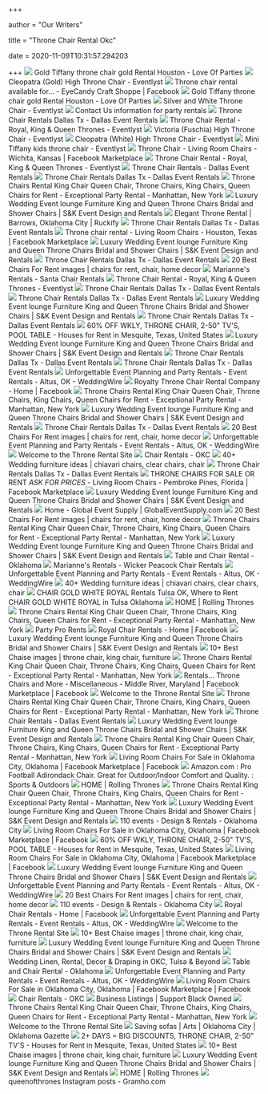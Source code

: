+++
        
author = "Our Writers"
        
title = "Throne Chair Rental Okc"
        
date = 2020-11-09T10:31:57.294203
        
+++
[ ![](https://eventlyst.com/wp-content/uploads/2019/01/Screenshot_2018-09-14-21-31-10.png)](https://eventlyst.com/wp-content/uploads/2019/01/Screenshot_2018-09-14-21-31-10.png) Gold Tiffany throne chair gold Rental Houston - Love Of Parties
[ ![](https://eventlyst.com/wp-content/uploads/2019/10/Cleo-gold-2.jpg)](https://eventlyst.com/wp-content/uploads/2019/10/Cleo-gold-2.jpg) Cleopatra (Gold) High Throne Chair - Eventlyst
[ ![](https://lookaside.fbsbx.com/lookaside/crawler/media/?media_id=2628303967400492)](https://lookaside.fbsbx.com/lookaside/crawler/media/?media_id=2628303967400492) Throne chair rental available for... - EyeCandy Craft Shoppe | Facebook
[ ![](https://eventlyst.com/wp-content/uploads/2019/01/20181130_103618_Signature.jpg)](https://eventlyst.com/wp-content/uploads/2019/01/20181130_103618_Signature.jpg) Gold Tiffany throne chair gold Rental Houston - Love Of Parties
[ ![](https://eventlyst.com/wp-content/uploads/2018/02/IMG_5711-600x1070.png)](https://eventlyst.com/wp-content/uploads/2018/02/IMG_5711-600x1070.png) Silver and White Throne Chair - Eventlyst
[ ![](https://files.sysers.com/cp/upload/bostonthrone/editor/throne.png)](https://files.sysers.com/cp/upload/bostonthrone/editor/throne.png) Contact Us information for party rentals
[ ![](https://secureservercdn.net/166.62.110.232/m2a.e75.myftpupload.com/wp-content/uploads/2019/12/White-and-Gold-Throne-Chair.jpg)](https://secureservercdn.net/166.62.110.232/m2a.e75.myftpupload.com/wp-content/uploads/2019/12/White-and-Gold-Throne-Chair.jpg) Throne Chair Rentals Dallas Tx - Dallas Event Rentals
[ ![](https://eventlyst.com/wp-content/uploads/2018/02/IMG_5711-300x300.png)](https://eventlyst.com/wp-content/uploads/2018/02/IMG_5711-300x300.png) Throne Chair Rental - Royal, King & Queen Thrones - Eventlyst
[ ![](https://eventlyst.com/wp-content/uploads/2019/10/victoria.jpg)](https://eventlyst.com/wp-content/uploads/2019/10/victoria.jpg) Victoria (Fuschia) High Throne Chair - Eventlyst
[ ![](https://eventlyst.com/wp-content/uploads/2019/10/Cleo-white-2.jpg)](https://eventlyst.com/wp-content/uploads/2019/10/Cleo-white-2.jpg) Cleopatra (White) High Throne Chair - Eventlyst
[ ![](https://eventlyst.com/wp-content/uploads/2019/11/Screenshot_20191103-075811_2.png)](https://eventlyst.com/wp-content/uploads/2019/11/Screenshot_20191103-075811_2.png) Mini Tiffany kids throne chair - Eventlyst
[ ![](https://lookaside.fbsbx.com/lookaside/crawler/media/?media_id=2899797470077092)](https://lookaside.fbsbx.com/lookaside/crawler/media/?media_id=2899797470077092) Throne Chair - Living Room Chairs - Wichita, Kansas | Facebook Marketplace
[ ![](https://eventlyst.com/wp-content/uploads/2020/08/20200225_171112-300x300.jpg)](https://eventlyst.com/wp-content/uploads/2020/08/20200225_171112-300x300.jpg) Throne Chair Rental - Royal, King & Queen Thrones - Eventlyst
[ ![](https://secureservercdn.net/166.62.110.232/m2a.e75.myftpupload.com/wp-content/uploads/2019/12/Silver-White-Melina-Throne.jpg)](https://secureservercdn.net/166.62.110.232/m2a.e75.myftpupload.com/wp-content/uploads/2019/12/Silver-White-Melina-Throne.jpg) Throne Chair Rentals - Dallas Event Rentals
[ ![](https://secureservercdn.net/166.62.110.232/m2a.e75.myftpupload.com/wp-content/uploads/2019/12/Black-and-Gold-Throne-Chair.jpg)](https://secureservercdn.net/166.62.110.232/m2a.e75.myftpupload.com/wp-content/uploads/2019/12/Black-and-Gold-Throne-Chair.jpg) Throne Chair Rentals Dallas Tx - Dallas Event Rentals
[ ![](http://nebula.wsimg.com/2d0f3618e9cf2e880f9d269b18b4ae89?AccessKeyId=C7245BFDD59D428517FB&disposition=0&alloworigin=1)](http://nebula.wsimg.com/2d0f3618e9cf2e880f9d269b18b4ae89?AccessKeyId=C7245BFDD59D428517FB&disposition=0&alloworigin=1) Throne Chairs Rental King Chair Queen Chair, Throne Chairs, King Chairs,  Queen Chairs for Rent - Exceptional Party Rental - Manhattan, New York
[ ![](http://www.skeventrentals.com/wp-content/uploads/2017/09/image2-300x263.jpg)](http://www.skeventrentals.com/wp-content/uploads/2017/09/image2-300x263.jpg) Luxury Wedding Event lounge Furniture King and Queen Throne Chairs Bridal  and Shower Chairs | S&K Event Design and Rentals
[ ![](https://s3.us-east-2.amazonaws.com/ruckifylive/public_regen/d41bf880-3c6a-11ea-9443-a1ab176f628c/3ff8e650-3c94-11ea-b6b0-0969456c6f2b/3ffa7570-3c94-11ea-9e5e-11c0f2ad413a_400x400.jpg)](https://s3.us-east-2.amazonaws.com/ruckifylive/public_regen/d41bf880-3c6a-11ea-9443-a1ab176f628c/3ff8e650-3c94-11ea-b6b0-0969456c6f2b/3ffa7570-3c94-11ea-9e5e-11c0f2ad413a_400x400.jpg) Elegant Throne Rental | Barrows, Oklahoma City | Ruckify
[ ![](https://secureservercdn.net/166.62.110.232/m2a.e75.myftpupload.com/wp-content/uploads/2019/12/Burgundy-and-Gold-Throne-Chair.jpg)](https://secureservercdn.net/166.62.110.232/m2a.e75.myftpupload.com/wp-content/uploads/2019/12/Burgundy-and-Gold-Throne-Chair.jpg) Throne Chair Rentals Dallas Tx - Dallas Event Rentals
[ ![](https://lookaside.fbsbx.com/lookaside/crawler/media/?media_id=10207423031730763)](https://lookaside.fbsbx.com/lookaside/crawler/media/?media_id=10207423031730763) Throne chair rental - Living Room Chairs - Houston, Texas | Facebook  Marketplace
[ ![](http://www.skeventrentals.com/wp-content/uploads/2013/07/Ashton-High-Back-Accent-Chair1-229x300.png)](http://www.skeventrentals.com/wp-content/uploads/2013/07/Ashton-High-Back-Accent-Chair1-229x300.png) Luxury Wedding Event lounge Furniture King and Queen Throne Chairs Bridal  and Shower Chairs | S&K Event Design and Rentals
[ ![](https://secureservercdn.net/166.62.110.232/m2a.e75.myftpupload.com/wp-content/uploads/2019/12/Gold-and-Silver-Throne-Chair.jpg)](https://secureservercdn.net/166.62.110.232/m2a.e75.myftpupload.com/wp-content/uploads/2019/12/Gold-and-Silver-Throne-Chair.jpg) Throne Chair Rentals Dallas Tx - Dallas Event Rentals
[ ![](https://i.pinimg.com/236x/7e/1a/db/7e1adb62dbab5b307959cedf98ad83e0--daisies-chairs.jpg)](https://i.pinimg.com/236x/7e/1a/db/7e1adb62dbab5b307959cedf98ad83e0--daisies-chairs.jpg) 20 Best Chairs For Rent images | chairs for rent, chair, home decor
[ ![](https://mariannesrentals.com/assets/product-images/big/santa%20chair1-1.jpg)](https://mariannesrentals.com/assets/product-images/big/santa%20chair1-1.jpg) Marianne's Rentals - Santa Chair Rentals
[ ![](https://eventlyst.com/wp-content/uploads/2019/12/Screenshot_20191204-082559_2-300x300.png)](https://eventlyst.com/wp-content/uploads/2019/12/Screenshot_20191204-082559_2-300x300.png) Throne Chair Rental - Royal, King & Queen Thrones - Eventlyst
[ ![](https://secureservercdn.net/166.62.110.232/m2a.e75.myftpupload.com/wp-content/uploads/2020/01/Kids-Ivory-and-Gold-Throne-Chair.jpg)](https://secureservercdn.net/166.62.110.232/m2a.e75.myftpupload.com/wp-content/uploads/2020/01/Kids-Ivory-and-Gold-Throne-Chair.jpg) Throne Chair Rentals Dallas Tx - Dallas Event Rentals
[ ![](https://secureservercdn.net/166.62.110.232/m2a.e75.myftpupload.com/wp-content/uploads/2019/12/Silver-and-Silver-Throne-Chair.jpg)](https://secureservercdn.net/166.62.110.232/m2a.e75.myftpupload.com/wp-content/uploads/2019/12/Silver-and-Silver-Throne-Chair.jpg) Throne Chair Rentals Dallas Tx - Dallas Event Rentals
[ ![](http://www.skeventrentals.com/wp-content/uploads/2016/08/image-6-234x300.jpeg)](http://www.skeventrentals.com/wp-content/uploads/2016/08/image-6-234x300.jpeg) Luxury Wedding Event lounge Furniture King and Queen Throne Chairs Bridal  and Shower Chairs | S&K Event Design and Rentals
[ ![](https://secureservercdn.net/166.62.110.232/m2a.e75.myftpupload.com/wp-content/uploads/2019/12/Red-and-gold-Throne-Chair-Rentals.jpg)](https://secureservercdn.net/166.62.110.232/m2a.e75.myftpupload.com/wp-content/uploads/2019/12/Red-and-gold-Throne-Chair-Rentals.jpg) Throne Chair Rentals Dallas Tx - Dallas Event Rentals
[ ![](https://a0.muscache.com/im/pictures/face3147-83c1-4fb0-8771-3c3698718505.jpg?im_w=720)](https://a0.muscache.com/im/pictures/face3147-83c1-4fb0-8771-3c3698718505.jpg?im_w=720) 60% OFF WKLY, THRONE CHAIR, 2-50" TV'S, POOL TABLE - Houses for Rent in  Mesquite, Texas, United States
[ ![](http://www.skeventrentals.com/wp-content/uploads/2013/07/Cleopatra-Throne-Chair-164x300.png)](http://www.skeventrentals.com/wp-content/uploads/2013/07/Cleopatra-Throne-Chair-164x300.png) Luxury Wedding Event lounge Furniture King and Queen Throne Chairs Bridal  and Shower Chairs | S&K Event Design and Rentals
[ ![](https://secureservercdn.net/166.62.110.232/m2a.e75.myftpupload.com/wp-content/uploads/2019/12/Silver-and-Gold-Throne-Chair.jpg)](https://secureservercdn.net/166.62.110.232/m2a.e75.myftpupload.com/wp-content/uploads/2019/12/Silver-and-Gold-Throne-Chair.jpg) Throne Chair Rentals Dallas Tx - Dallas Event Rentals
[ ![](https://secureservercdn.net/166.62.110.232/m2a.e75.myftpupload.com/wp-content/uploads/2019/12/Pink-and-Silver-Throne-Chair.jpg)](https://secureservercdn.net/166.62.110.232/m2a.e75.myftpupload.com/wp-content/uploads/2019/12/Pink-and-Silver-Throne-Chair.jpg) Throne Chair Rentals Dallas Tx - Dallas Event Rentals
[ ![](https://cdn0.weddingwire.com/emp/fotos/8/0/4/8/7/9/img-5363_51_978408-157436211830632.jpg)](https://cdn0.weddingwire.com/emp/fotos/8/0/4/8/7/9/img-5363_51_978408-157436211830632.jpg) Unforgettable Event Planning and Party Rentals - Event Rentals - Altus, OK  - WeddingWire
[ ![](https://lookaside.fbsbx.com/lookaside/crawler/media/?media_id=1915389328701629)](https://lookaside.fbsbx.com/lookaside/crawler/media/?media_id=1915389328701629) Royalty Throne Chair Rental Company - Home | Facebook
[ ![](http://nebula.wsimg.com/fb90da8591c5f03606abde0bebe7a181?AccessKeyId=C7245BFDD59D428517FB&disposition=0&alloworigin=1)](http://nebula.wsimg.com/fb90da8591c5f03606abde0bebe7a181?AccessKeyId=C7245BFDD59D428517FB&disposition=0&alloworigin=1) Throne Chairs Rental King Chair Queen Chair, Throne Chairs, King Chairs,  Queen Chairs for Rent - Exceptional Party Rental - Manhattan, New York
[ ![](http://www.skeventrentals.com/wp-content/uploads/2013/07/Duchess-White-Throne-Chair-267x300.png)](http://www.skeventrentals.com/wp-content/uploads/2013/07/Duchess-White-Throne-Chair-267x300.png) Luxury Wedding Event lounge Furniture King and Queen Throne Chairs Bridal  and Shower Chairs | S&K Event Design and Rentals
[ ![](https://secureservercdn.net/166.62.110.232/m2a.e75.myftpupload.com/wp-content/uploads/2019/12/Blue-and-Gold-Throne-Chair.jpg)](https://secureservercdn.net/166.62.110.232/m2a.e75.myftpupload.com/wp-content/uploads/2019/12/Blue-and-Gold-Throne-Chair.jpg) Throne Chair Rentals Dallas Tx - Dallas Event Rentals
[ ![](https://i.pinimg.com/236x/97/29/44/972944ea194effbcd20a4c4bf5d0d501--child-chair-chairs.jpg)](https://i.pinimg.com/236x/97/29/44/972944ea194effbcd20a4c4bf5d0d501--child-chair-chairs.jpg) 20 Best Chairs For Rent images | chairs for rent, chair, home decor
[ ![](https://cdn0.weddingwire.com/emp/fotos/8/0/4/8/7/9/throne-victoria_51_978408-157436260870348.jpg)](https://cdn0.weddingwire.com/emp/fotos/8/0/4/8/7/9/throne-victoria_51_978408-157436260870348.jpg) Unforgettable Event Planning and Party Rentals - Event Rentals - Altus, OK  - WeddingWire
[ ![](https://files.sysers.com/cp/upload/bostonthrone/categories/med/whitepetite.jpg)](https://files.sysers.com/cp/upload/bostonthrone/categories/med/whitepetite.jpg) Welcome to the Throne Rental Site
[ ![](http://www.okctentsandmoore.com/wp-content/uploads/2015/07/45.jpg)](http://www.okctentsandmoore.com/wp-content/uploads/2015/07/45.jpg) Chair Rentals - OKC
[ ![](https://i.pinimg.com/236x/bc/44/bd/bc44bd013cbe5409d3d652a95a128a7d--kings-throne-throne-chair.jpg)](https://i.pinimg.com/236x/bc/44/bd/bc44bd013cbe5409d3d652a95a128a7d--kings-throne-throne-chair.jpg) 40+ Wedding furniture ideas | chiavari chairs, clear chairs, chair
[ ![](https://dallaseventrentals.com/wp-content/uploads/2019/02/Throne-Chiar-Rentals-Dallas-Tx.png)](https://dallaseventrentals.com/wp-content/uploads/2019/02/Throne-Chiar-Rentals-Dallas-Tx.png) Throne Chair Rentals Dallas Tx - Dallas Event Rentals
[ ![](https://lookaside.fbsbx.com/lookaside/crawler/media/?media_id=10162534798995230)](https://lookaside.fbsbx.com/lookaside/crawler/media/?media_id=10162534798995230) THRONE CHAIRS FOR SALE OR RENT *ASK FOR PRICES* - Living Room Chairs -  Pembroke Pines, Florida | Facebook Marketplace
[ ![](http://www.skeventrentals.com/wp-content/uploads/2013/07/Jazel-Throne-Chair-240x300.png)](http://www.skeventrentals.com/wp-content/uploads/2013/07/Jazel-Throne-Chair-240x300.png) Luxury Wedding Event lounge Furniture King and Queen Throne Chairs Bridal  and Shower Chairs | S&K Event Design and Rentals
[ ![](https://www.globaleventsupply.com/media/wysiwyg/globaleventsupply/global-hme-cat-throne.png)](https://www.globaleventsupply.com/media/wysiwyg/globaleventsupply/global-hme-cat-throne.png) Home - Global Event Supply | GlobalEventSupply.com
[ ![](https://i.pinimg.com/236x/7e/ec/f5/7eecf54ca4ca12e0ce5d91d2de9f42d7--chairs-for-rent-waiting-for-you.jpg)](https://i.pinimg.com/236x/7e/ec/f5/7eecf54ca4ca12e0ce5d91d2de9f42d7--chairs-for-rent-waiting-for-you.jpg) 20 Best Chairs For Rent images | chairs for rent, chair, home decor
[ ![](http://nebula.wsimg.com/ba8f175c9d9281deff9751282d2ef44d?AccessKeyId=C7245BFDD59D428517FB&disposition=0&alloworigin=1)](http://nebula.wsimg.com/ba8f175c9d9281deff9751282d2ef44d?AccessKeyId=C7245BFDD59D428517FB&disposition=0&alloworigin=1) Throne Chairs Rental King Chair Queen Chair, Throne Chairs, King Chairs,  Queen Chairs for Rent - Exceptional Party Rental - Manhattan, New York
[ ![](http://www.skeventrentals.com/wp-content/uploads/2013/07/Marie-White-Throne-Chairs-300x260.png)](http://www.skeventrentals.com/wp-content/uploads/2013/07/Marie-White-Throne-Chairs-300x260.png) Luxury Wedding Event lounge Furniture King and Queen Throne Chairs Bridal  and Shower Chairs | S&K Event Design and Rentals
[ ![](https://www.crosslandspartyworld.com/images/chairs_june18_2009/WHITE%20FANBACK.gif)](https://www.crosslandspartyworld.com/images/chairs_june18_2009/WHITE%20FANBACK.gif) Table and Chair Rental - Oklahoma
[ ![](https://mariannesrentals.com/assets/product-images/big/peacock%20chair1-0.jpg)](https://mariannesrentals.com/assets/product-images/big/peacock%20chair1-0.jpg) Marianne's Rentals - Wicker Peacock Chair Rentals
[ ![](https://cdn0.weddingwire.com/emp/fotos/8/0/4/8/7/9/1523549584-d603ef84a233bb03-1523549580-9f68ad1d27d04f84-1523549574688-6-unnamed__1_.jpg)](https://cdn0.weddingwire.com/emp/fotos/8/0/4/8/7/9/1523549584-d603ef84a233bb03-1523549580-9f68ad1d27d04f84-1523549574688-6-unnamed__1_.jpg) Unforgettable Event Planning and Party Rentals - Event Rentals - Altus, OK  - WeddingWire
[ ![](https://i.pinimg.com/236x/01/f6/c7/01f6c7ee53e399425d974eab8c81f92d--throne-chair-wedding-furniture.jpg)](https://i.pinimg.com/236x/01/f6/c7/01f6c7ee53e399425d974eab8c81f92d--throne-chair-wedding-furniture.jpg) 40+ Wedding furniture ideas | chiavari chairs, clear chairs, chair
[ ![](https://www.abcoparty.com/itemimages/7320.jpg)](https://www.abcoparty.com/itemimages/7320.jpg) CHAIR GOLD WHITE ROYAL Rentals Tulsa OK, Where to Rent CHAIR GOLD WHITE  ROYAL in Tulsa Oklahoma
[ ![](https://static.wixstatic.com/media/71b25b_23d80ff8a0374618a6ab8596f61f2a0a~mv2.jpg/v1/fill/w_852,h_717,al_l,q_85/71b25b_23d80ff8a0374618a6ab8596f61f2a0a~mv2.webp)](https://static.wixstatic.com/media/71b25b_23d80ff8a0374618a6ab8596f61f2a0a~mv2.jpg/v1/fill/w_852,h_717,al_l,q_85/71b25b_23d80ff8a0374618a6ab8596f61f2a0a~mv2.webp) HOME | Rolling Thrones
[ ![](http://nebula.wsimg.com/8b0608148e8581bb05594dbcba230ac7?AccessKeyId=C7245BFDD59D428517FB&disposition=0&alloworigin=1)](http://nebula.wsimg.com/8b0608148e8581bb05594dbcba230ac7?AccessKeyId=C7245BFDD59D428517FB&disposition=0&alloworigin=1) Throne Chairs Rental King Chair Queen Chair, Throne Chairs, King Chairs,  Queen Chairs for Rent - Exceptional Party Rental - Manhattan, New York
[ ![](https://www.partyprorents.com/m/slideshow/slide-1d.jpg)](https://www.partyprorents.com/m/slideshow/slide-1d.jpg) Party Pro Rents
[ ![](https://lookaside.fbsbx.com/lookaside/crawler/media/?media_id=768455793659147)](https://lookaside.fbsbx.com/lookaside/crawler/media/?media_id=768455793659147) Royal Chair Rentals - Home | Facebook
[ ![](http://www.skeventrentals.com/wp-content/uploads/2013/07/Chester-Royal-Blue-Accent-Chair-272x300.png)](http://www.skeventrentals.com/wp-content/uploads/2013/07/Chester-Royal-Blue-Accent-Chair-272x300.png) Luxury Wedding Event lounge Furniture King and Queen Throne Chairs Bridal  and Shower Chairs | S&K Event Design and Rentals
[ ![](https://i.pinimg.com/236x/e5/20/5a/e5205a54fa0284ae78b37b7693f89814--throne-chair-accent-chairs.jpg)](https://i.pinimg.com/236x/e5/20/5a/e5205a54fa0284ae78b37b7693f89814--throne-chair-accent-chairs.jpg) 10+ Best Chaise images | throne chair, king chair, furniture
[ ![](http://nebula.wsimg.com/85f49f7d3f582f56c537b65f4d476ca4?AccessKeyId=C7245BFDD59D428517FB&disposition=0&alloworigin=1)](http://nebula.wsimg.com/85f49f7d3f582f56c537b65f4d476ca4?AccessKeyId=C7245BFDD59D428517FB&disposition=0&alloworigin=1) Throne Chairs Rental King Chair Queen Chair, Throne Chairs, King Chairs,  Queen Chairs for Rent - Exceptional Party Rental - Manhattan, New York
[ ![](https://lookaside.fbsbx.com/lookaside/crawler/media/?media_id=2964599186952109)](https://lookaside.fbsbx.com/lookaside/crawler/media/?media_id=2964599186952109) Rentals... Throne Chairs and More - Miscellaneous - Middle River, Maryland  | Facebook Marketplace | Facebook
[ ![](https://files.sysers.com/cp/upload/bostonthrone/categories/med/doublegold63L30D72H_-_Copy_-_Copy.jpg)](https://files.sysers.com/cp/upload/bostonthrone/categories/med/doublegold63L30D72H_-_Copy_-_Copy.jpg) Welcome to the Throne Rental Site
[ ![](http://nebula.wsimg.com/53bb98290323aa2d78f5c8891e69469f?AccessKeyId=C7245BFDD59D428517FB&disposition=0&alloworigin=1)](http://nebula.wsimg.com/53bb98290323aa2d78f5c8891e69469f?AccessKeyId=C7245BFDD59D428517FB&disposition=0&alloworigin=1) Throne Chairs Rental King Chair Queen Chair, Throne Chairs, King Chairs,  Queen Chairs for Rent - Exceptional Party Rental - Manhattan, New York
[ ![](https://dallaseventrentals.com/wp-content/uploads/2019/12/Broadway-Silver-and-Ivory-Lounge.jpg)](https://dallaseventrentals.com/wp-content/uploads/2019/12/Broadway-Silver-and-Ivory-Lounge.jpg) Throne Chair Rentals - Dallas Event Rentals
[ ![](http://www.skeventrentals.com/wp-content/uploads/2013/07/Black-and-Gold-Ballon-Chairs-300x289.png)](http://www.skeventrentals.com/wp-content/uploads/2013/07/Black-and-Gold-Ballon-Chairs-300x289.png) Luxury Wedding Event lounge Furniture King and Queen Throne Chairs Bridal  and Shower Chairs | S&K Event Design and Rentals
[ ![](http://nebula.wsimg.com/e42a04e21b8eaffc5c4ffb9da1477ef7?AccessKeyId=C7245BFDD59D428517FB&disposition=0&alloworigin=1)](http://nebula.wsimg.com/e42a04e21b8eaffc5c4ffb9da1477ef7?AccessKeyId=C7245BFDD59D428517FB&disposition=0&alloworigin=1) Throne Chairs Rental King Chair Queen Chair, Throne Chairs, King Chairs,  Queen Chairs for Rent - Exceptional Party Rental - Manhattan, New York
[ ![](https://lookaside.fbsbx.com/lookaside/crawler/media/?media_id=3993445670682614)](https://lookaside.fbsbx.com/lookaside/crawler/media/?media_id=3993445670682614) Living Room Chairs For Sale in Oklahoma City, Oklahoma | Facebook  Marketplace | Facebook
[ ![](https://images-na.ssl-images-amazon.com/images/I/41twEgEqaIL._AC_SY450_.jpg)](https://images-na.ssl-images-amazon.com/images/I/41twEgEqaIL._AC_SY450_.jpg) Amazon.com : Pro Football Adirondack Chair. Great for Outdoor/Indoor  Comfort and Quality. : Sports & Outdoors
[ ![](https://static.wixstatic.com/media/71b25b_323579d6e7b64fc2ac62d3b897dfb544~mv2.jpg/v1/fill/w_893,h_667,al_c,q_90/71b25b_323579d6e7b64fc2ac62d3b897dfb544~mv2.jpg)](https://static.wixstatic.com/media/71b25b_323579d6e7b64fc2ac62d3b897dfb544~mv2.jpg/v1/fill/w_893,h_667,al_c,q_90/71b25b_323579d6e7b64fc2ac62d3b897dfb544~mv2.jpg) HOME | Rolling Thrones
[ ![](http://nebula.wsimg.com/9dad71a4d40de35af327ede4f9682906?AccessKeyId=C7245BFDD59D428517FB&disposition=0&alloworigin=1)](http://nebula.wsimg.com/9dad71a4d40de35af327ede4f9682906?AccessKeyId=C7245BFDD59D428517FB&disposition=0&alloworigin=1) Throne Chairs Rental King Chair Queen Chair, Throne Chairs, King Chairs,  Queen Chairs for Rent - Exceptional Party Rental - Manhattan, New York
[ ![](http://www.skeventrentals.com/wp-content/uploads/2013/07/Henry%E2%80%93-High-Back-Button-accented-blue-fabric-and-silver-trim-Accent-Chair1-272x300.png)](http://www.skeventrentals.com/wp-content/uploads/2013/07/Henry%E2%80%93-High-Back-Button-accented-blue-fabric-and-silver-trim-Accent-Chair1-272x300.png) Luxury Wedding Event lounge Furniture King and Queen Throne Chairs Bridal  and Shower Chairs | S&K Event Design and Rentals
[ ![](http://110events.com/img/site/_600x300_crop_center-center_80/13083275_10154095287563670_4397503171497121369_n.jpg)](http://110events.com/img/site/_600x300_crop_center-center_80/13083275_10154095287563670_4397503171497121369_n.jpg) 110 events - Design & Rentals - Oklahoma City
[ ![](https://lookaside.fbsbx.com/lookaside/crawler/media/?media_id=10223320520469080)](https://lookaside.fbsbx.com/lookaside/crawler/media/?media_id=10223320520469080) Living Room Chairs For Sale in Oklahoma City, Oklahoma | Facebook  Marketplace | Facebook
[ ![](https://a0.muscache.com/im/pictures/miso/Hosting-27466116/original/28d09f51-2565-4136-a5f7-a70b97796eb7.jpeg?aki_policy=x_large)](https://a0.muscache.com/im/pictures/miso/Hosting-27466116/original/28d09f51-2565-4136-a5f7-a70b97796eb7.jpeg?aki_policy=x_large) 60% OFF WKLY, THRONE CHAIR, 2-50" TV'S, POOL TABLE - Houses for Rent in  Mesquite, Texas, United States
[ ![](https://lookaside.fbsbx.com/lookaside/crawler/media/?media_id=10225156630890724)](https://lookaside.fbsbx.com/lookaside/crawler/media/?media_id=10225156630890724) Living Room Chairs For Sale in Oklahoma City, Oklahoma | Facebook  Marketplace | Facebook
[ ![](http://www.skeventrentals.com/wp-content/uploads/2016/08/image-300x171.jpeg)](http://www.skeventrentals.com/wp-content/uploads/2016/08/image-300x171.jpeg) Luxury Wedding Event lounge Furniture King and Queen Throne Chairs Bridal  and Shower Chairs | S&K Event Design and Rentals
[ ![](https://cdn0.weddingwire.com/emp/fotos/8/0/4/8/7/9/1523545832-b96e222f85d058d7-1523545829-0af50f3a6dc92dd9-1523545822624-3-DSCN1936.jpg)](https://cdn0.weddingwire.com/emp/fotos/8/0/4/8/7/9/1523545832-b96e222f85d058d7-1523545829-0af50f3a6dc92dd9-1523545822624-3-DSCN1936.jpg) Unforgettable Event Planning and Party Rentals - Event Rentals - Altus, OK  - WeddingWire
[ ![](https://i.pinimg.com/236x/5d/f3/d7/5df3d700e151f3528a0b915d546a2871--chairs-for-rent.jpg)](https://i.pinimg.com/236x/5d/f3/d7/5df3d700e151f3528a0b915d546a2871--chairs-for-rent.jpg) 20 Best Chairs For Rent images | chairs for rent, chair, home decor
[ ![](http://110events.com/img/site/_300x300_crop_center-center_80/Furniture_190917_085725.jpg)](http://110events.com/img/site/_300x300_crop_center-center_80/Furniture_190917_085725.jpg) 110 events - Design & Rentals - Oklahoma City
[ ![](https://lookaside.fbsbx.com/lookaside/crawler/media/?media_id=768455826992477)](https://lookaside.fbsbx.com/lookaside/crawler/media/?media_id=768455826992477) Royal Chair Rentals - Home | Facebook
[ ![](https://cdn0.weddingwire.com/emp/fotos/8/0/4/8/7/9/1513119567067-watermark3.jpg)](https://cdn0.weddingwire.com/emp/fotos/8/0/4/8/7/9/1513119567067-watermark3.jpg) Unforgettable Event Planning and Party Rentals - Event Rentals - Altus, OK  - WeddingWire
[ ![](https://files.sysers.com/cp/upload/bostonthrone/categories/med/kidsilverHB23W17D36H.jpg)](https://files.sysers.com/cp/upload/bostonthrone/categories/med/kidsilverHB23W17D36H.jpg) Welcome to the Throne Rental Site
[ ![](https://i.pinimg.com/236x/11/3e/4f/113e4f7a462115be474a61dd75d87f4a.jpg)](https://i.pinimg.com/236x/11/3e/4f/113e4f7a462115be474a61dd75d87f4a.jpg) 10+ Best Chaise images | throne chair, king chair, furniture
[ ![](http://www.skeventrentals.com/wp-content/uploads/2013/07/Karma-White-High-Back-Chair-206x300.png)](http://www.skeventrentals.com/wp-content/uploads/2013/07/Karma-White-High-Back-Chair-206x300.png) Luxury Wedding Event lounge Furniture King and Queen Throne Chairs Bridal  and Shower Chairs | S&K Event Design and Rentals
[ ![](https://images.thebridesofoklahoma.com/wp-content/uploads/2020/01/27112023/IMG_4613-1024x596.jpg)](https://images.thebridesofoklahoma.com/wp-content/uploads/2020/01/27112023/IMG_4613-1024x596.jpg) Wedding Linen, Rental, Decor & Draping in OKC, Tulsa & Beyond
[ ![](https://www.crosslandspartyworld.com/images/chairs_june18_2009/GREY%20SOMSONITE.jpg)](https://www.crosslandspartyworld.com/images/chairs_june18_2009/GREY%20SOMSONITE.jpg) Table and Chair Rental - Oklahoma
[ ![](https://cdn0.weddingwire.com/emp/fotos/8/0/4/8/7/9/1513119546659-watermark2.jpg)](https://cdn0.weddingwire.com/emp/fotos/8/0/4/8/7/9/1513119546659-watermark2.jpg) Unforgettable Event Planning and Party Rentals - Event Rentals - Altus, OK  - WeddingWire
[ ![](https://lookaside.fbsbx.com/lookaside/crawler/media/?media_id=10224789268425787)](https://lookaside.fbsbx.com/lookaside/crawler/media/?media_id=10224789268425787) Living Room Chairs For Sale in Oklahoma City, Oklahoma | Facebook  Marketplace | Facebook
[ ![](http://www.okctentsandmoore.com/wp-content/uploads/2015/07/greay-poly-folding-chair.jpg)](http://www.okctentsandmoore.com/wp-content/uploads/2015/07/greay-poly-folding-chair.jpg) Chair Rentals - OKC
[ ![](https://www.supportblackowned.com/media/com_jbusinessdirectory/pictures/no_image.jpg)](https://www.supportblackowned.com/media/com_jbusinessdirectory/pictures/no_image.jpg) Business Listings | Support Black Owned
[ ![](http://nebula.wsimg.com/9a5716286487e31789c2f355dbfbecc3?AccessKeyId=C7245BFDD59D428517FB&disposition=0&alloworigin=1)](http://nebula.wsimg.com/9a5716286487e31789c2f355dbfbecc3?AccessKeyId=C7245BFDD59D428517FB&disposition=0&alloworigin=1) Throne Chairs Rental King Chair Queen Chair, Throne Chairs, King Chairs,  Queen Chairs for Rent - Exceptional Party Rental - Manhattan, New York
[ ![](https://files.sysers.com/cp/upload/bostonthrone/categories/med/silwhiteporter.jpg)](https://files.sysers.com/cp/upload/bostonthrone/categories/med/silwhiteporter.jpg) Welcome to the Throne Rental Site
[ ![](https://media2.fdncms.com/okgazette/imager/u/original/3228372/fancy_couches_0003mh_1_.jpg)](https://media2.fdncms.com/okgazette/imager/u/original/3228372/fancy_couches_0003mh_1_.jpg) Saving sofas | Arts | Oklahoma City | Oklahoma Gazette
[ ![](https://a0.muscache.com/pictures/895aa996-1fb6-4a68-af23-ec67479d3054.jpg)](https://a0.muscache.com/pictures/895aa996-1fb6-4a68-af23-ec67479d3054.jpg) 2+ DAYS = BIG DISCOUNTS, THRONE CHAIR, 2-50" TV'S - Houses for Rent in  Mesquite, Texas, United States
[ ![](https://i.pinimg.com/236x/05/91/d0/0591d04cabd1e5ff660b62047dd8d821--king-chair-the-chair.jpg)](https://i.pinimg.com/236x/05/91/d0/0591d04cabd1e5ff660b62047dd8d821--king-chair-the-chair.jpg) 10+ Best Chaise images | throne chair, king chair, furniture
[ ![](http://www.skeventrentals.com/wp-content/uploads/2013/07/The-Queen-White-Thrown-Chair-172x300.png)](http://www.skeventrentals.com/wp-content/uploads/2013/07/The-Queen-White-Thrown-Chair-172x300.png) Luxury Wedding Event lounge Furniture King and Queen Throne Chairs Bridal  and Shower Chairs | S&K Event Design and Rentals
[ ![](https://static.wixstatic.com/media/71b25b_e2498643ccee46a58437fa139bebd64b~mv2.jpg/v1/fill/w_889,h_667,al_c,q_90/71b25b_e2498643ccee46a58437fa139bebd64b~mv2.jpg)](https://static.wixstatic.com/media/71b25b_e2498643ccee46a58437fa139bebd64b~mv2.jpg/v1/fill/w_889,h_667,al_c,q_90/71b25b_e2498643ccee46a58437fa139bebd64b~mv2.jpg) HOME | Rolling Thrones
[ ![](https://scontent-lga3-1.cdninstagram.com/v/t51.2885-15/sh0.08/e35/c95.0.1250.1250a/s640x640/120134354_2706043963002960_3366751943808018346_n.jpg?_nc_ht=scontent-lga3-1.cdninstagram.com&_nc_cat=100&_nc_ohc=S_gTGPrcKXAAX8uc4SF&oh=d95355b1365c19885e65cd75712b2e24&oe=5F9BBAE3)](https://scontent-lga3-1.cdninstagram.com/v/t51.2885-15/sh0.08/e35/c95.0.1250.1250a/s640x640/120134354_2706043963002960_3366751943808018346_n.jpg?_nc_ht=scontent-lga3-1.cdninstagram.com&_nc_cat=100&_nc_ohc=S_gTGPrcKXAAX8uc4SF&oh=d95355b1365c19885e65cd75712b2e24&oe=5F9BBAE3) queenofthrones Instagram posts - Gramho.com
